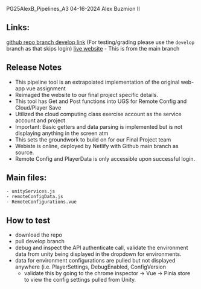 PG25AlexB_Pipelines_A3
04-16-2024
Alex Buzmion II

## Links:
[github repo branch develop link](<https://github.com/AlexBuzmion/alexbuzmion.github.io>) (For testing/grading please use the `develop` branch as that skips login)
[live website](<https://namesarehard.ca>) - This is from the main branch

## Release Notes
- This pipeline tool is an extrapolated implementation of the original web-app vue assignment
- Reimaged the website to our final project specific details.
- This tool has Get and Post functions into UGS for Remote Config and Cloud/Player Save
- Utilized the cloud computing class exercise account as the service account and project
- Important: Basic getters and data parsing is implemented but is not displaying anything in the screen atm
- This sets the groundwork to build on for our Final Project team 
- Webiste is online, deployed by Netlify with Github main branch as source.
- Remote Config and PlayerData is only accessible upon successful login. 
  
## Main files:
    - unityServices.js
    - remoteConfigData.js 
    - RemoteConfigurations.vue
    
## How to test 
- download the repo
- pull develop branch
- debug and inspect the API authenticate call, validate the environment data from unity being displayed in the dropdown for environments.
- data for environment configurations are pulled but not displayed anywhere (i.e. PlayerSettings, DebugEnabled, ConfigVersion
    - validate this by going to the chrome inspector -> Vue -> Pinia store to view the config settings pulled from Unity. 
